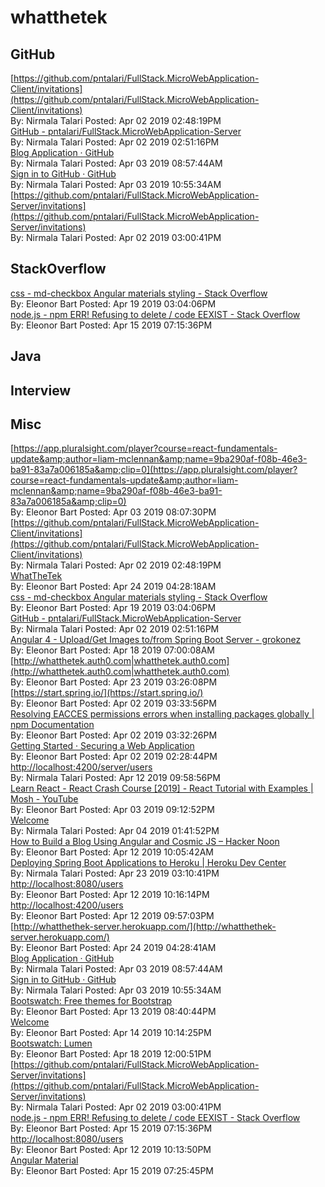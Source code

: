 # whatthetek
## GitHub<br/>
[https://github.com/pntalari/FullStack.MicroWebApplication-Client/invitations](https://github.com/pntalari/FullStack.MicroWebApplication-Client/invitations)<br/>By: Nirmala Talari Posted: Apr 02 2019 02:48:19PM <br/> [GitHub - pntalari/FullStack.MicroWebApplication-Server](https://github.com/pntalari/FullStack.MicroWebApplication-Server.git)<br/>By: Nirmala Talari Posted: Apr 02 2019 02:51:16PM <br/> [Blog Application · GitHub](https://github.com/pntalari/FullStack.MicroWebApplication-Server/projects/1?add_cards_query=is%3Aopen)<br/>By: Nirmala Talari Posted: Apr 03 2019 08:57:44AM <br/> [Sign in to GitHub · GitHub](https://github.com/pntalari/FullStack.MicroWebApplication-Server/edit/master/ProjectSummary.md)<br/>By: Nirmala Talari Posted: Apr 03 2019 10:55:34AM <br/> [https://github.com/pntalari/FullStack.MicroWebApplication-Server/invitations](https://github.com/pntalari/FullStack.MicroWebApplication-Server/invitations)<br/>By: Nirmala Talari Posted: Apr 02 2019 03:00:41PM <br/> 
## StackOverflow<br/>
[css - md-checkbox Angular materials styling - Stack Overflow](https://stackoverflow.com/questions/43368855/md-checkbox-angular-materials-styling)<br/>By: Eleonor Bart Posted: Apr 19 2019 03:04:06PM <br/> [node.js - npm ERR! Refusing to delete / code EEXIST - Stack Overflow](https://stackoverflow.com/questions/46541371/npm-err-refusing-to-delete-code-eexist)<br/>By: Eleonor Bart Posted: Apr 15 2019 07:15:36PM <br/> 
## Java<br/>

## Interview<br/>

## Misc<br/>
[https://app.pluralsight.com/player?course=react-fundamentals-update&amp;author=liam-mclennan&amp;name=9ba290af-f08b-46e3-ba91-83a7a006185a&amp;clip=0](https://app.pluralsight.com/player?course=react-fundamentals-update&amp;author=liam-mclennan&amp;name=9ba290af-f08b-46e3-ba91-83a7a006185a&amp;clip=0)<br/>By: Eleonor Bart Posted: Apr 03 2019 08:07:30PM <br/> [https://github.com/pntalari/FullStack.MicroWebApplication-Client/invitations](https://github.com/pntalari/FullStack.MicroWebApplication-Client/invitations)<br/>By: Nirmala Talari Posted: Apr 02 2019 02:48:19PM <br/> [WhatTheTek](https://whatthetek-client.herokuapp.com/)<br/>By: Eleonor Bart Posted: Apr 24 2019 04:28:18AM <br/> [css - md-checkbox Angular materials styling - Stack Overflow](https://stackoverflow.com/questions/43368855/md-checkbox-angular-materials-styling)<br/>By: Eleonor Bart Posted: Apr 19 2019 03:04:06PM <br/> [GitHub - pntalari/FullStack.MicroWebApplication-Server](https://github.com/pntalari/FullStack.MicroWebApplication-Server.git)<br/>By: Nirmala Talari Posted: Apr 02 2019 02:51:16PM <br/> [Angular 4 - Upload/Get Images to/from Spring Boot Server - grokonez](https://grokonez.com/frontend/angular/angular-4-uploadget-images-tofrom-spring-boot-server)<br/>By: Eleonor Bart Posted: Apr 18 2019 07:00:08AM <br/> [http://whatthetek.auth0.com|whatthetek.auth0.com](http://whatthetek.auth0.com|whatthetek.auth0.com)<br/>By: Eleonor Bart Posted: Apr 23 2019 03:26:08PM <br/> [https://start.spring.io/](https://start.spring.io/)<br/>By: Eleonor Bart Posted: Apr 02 2019 03:33:56PM <br/> [Resolving EACCES permissions errors when installing packages globally |                 npm Documentation](https://docs.npmjs.com/resolving-eacces-permissions-errors-when-installing-packages-globally)<br/>By: Eleonor Bart Posted: Apr 02 2019 03:32:26PM <br/> [Getting Started · Securing a Web Application](https://spring.io/guides/gs/securing-web/)<br/>By: Eleonor Bart Posted: Apr 02 2019 02:28:44PM <br/> [http://localhost:4200/server/users](http://localhost:4200/server/users)<br/>By: Nirmala Talari Posted: Apr 12 2019 09:58:56PM <br/> [Learn React - React Crash Course [2019] - React Tutorial with Examples | Mosh - YouTube](https://www.youtube.com/watch?v=Ke90Tje7VS0)<br/>By: Eleonor Bart Posted: Apr 03 2019 09:12:52PM <br/> [Welcome](http://choose-your-python-adventure.herokuapp.com/)<br/>By: Nirmala Talari Posted: Apr 04 2019 01:41:52PM <br/> [How to Build a Blog Using Angular and Cosmic JS – Hacker Noon](https://hackernoon.com/how-to-build-a-blog-using-angular-and-cosmic-js-27c3dc6616cd)<br/>By: Eleonor Bart Posted: Apr 12 2019 10:05:42AM <br/> [Deploying Spring Boot Applications to Heroku | Heroku Dev Center](https://devcenter.heroku.com/articles/deploying-spring-boot-apps-to-heroku)<br/>By: Nirmala Talari Posted: Apr 23 2019 03:10:41PM <br/> [http://localhost:8080/users](http://localhost:8080/users)<br/>By: Eleonor Bart Posted: Apr 12 2019 10:16:14PM <br/> [http://localhost:4200/users](http://localhost:4200/users)<br/>By: Eleonor Bart Posted: Apr 12 2019 09:57:03PM <br/> [http://whatthethek-server.herokuapp.com/](http://whatthethek-server.herokuapp.com/)<br/>By: Eleonor Bart Posted: Apr 24 2019 04:28:41AM <br/> [Blog Application · GitHub](https://github.com/pntalari/FullStack.MicroWebApplication-Server/projects/1?add_cards_query=is%3Aopen)<br/>By: Nirmala Talari Posted: Apr 03 2019 08:57:44AM <br/> [Sign in to GitHub · GitHub](https://github.com/pntalari/FullStack.MicroWebApplication-Server/edit/master/ProjectSummary.md)<br/>By: Nirmala Talari Posted: Apr 03 2019 10:55:34AM <br/> [Bootswatch: Free themes for Bootstrap](https://bootswatch.com/)<br/>By: Eleonor Bart Posted: Apr 13 2019 08:40:44PM <br/> [Welcome](https://choose-your-python-adventure.herokuapp.com/)<br/>By: Eleonor Bart Posted: Apr 14 2019 10:14:25PM <br/> [Bootswatch: Lumen](https://bootswatch.com/lumen/)<br/>By: Eleonor Bart Posted: Apr 18 2019 12:00:51PM <br/> [https://github.com/pntalari/FullStack.MicroWebApplication-Server/invitations](https://github.com/pntalari/FullStack.MicroWebApplication-Server/invitations)<br/>By: Nirmala Talari Posted: Apr 02 2019 03:00:41PM <br/> [node.js - npm ERR! Refusing to delete / code EEXIST - Stack Overflow](https://stackoverflow.com/questions/46541371/npm-err-refusing-to-delete-code-eexist)<br/>By: Eleonor Bart Posted: Apr 15 2019 07:15:36PM <br/> [http://localhost:8080/users](http://localhost:8080/users)<br/>By: Eleonor Bart Posted: Apr 12 2019 10:13:50PM <br/> [Angular Material](https://material.angular.io/guide/theming)<br/>By: Eleonor Bart Posted: Apr 15 2019 07:25:45PM <br/> 